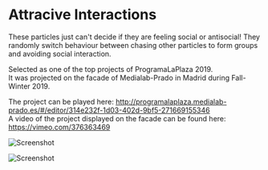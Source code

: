 # Attracive Interactions
These particles just can't decide if they are feeling social or antisocial!
They randomly switch behaviour between chasing other particles to form groups and avoiding social interaction.

Selected as one of the top projects of ProgramaLaPlaza 2019. <br /> 
It was projected on the facade of Medialab-Prado in Madrid during Fall-Winter 2019.

The project can be played here: http://programalaplaza.medialab-prado.es/#/editor/314e232f-1d03-402d-9bf5-271669155346<br /> 
A video of the project displayed on the facade can be found here: https://vimeo.com/376363469<br /> 


![Screenshot](https://github.com/leedah/bipolar-particles/blob/master/attractive-interactions.png)

![Screenshot](https://github.com/leedah/bipolar-particles/blob/master/attractive-interactions2.png)
